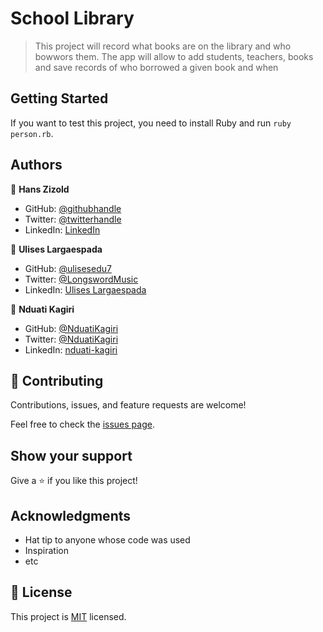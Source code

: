 # School Library

> This project will record what books are on the library and who bowwors them. The app will allow to add students, teachers, books and save records of who borrowed a given book and when

## Getting Started

If you want to test this project, you need to install Ruby and run ```ruby person.rb```.

## Authors

👤 **Hans Zizold**

- GitHub: [@githubhandle](https://github.com/HansZizold)
- Twitter: [@twitterhandle](https://twitter.com/hanzio27)
- LinkedIn: [LinkedIn](https://www.linkedin.com/in/hans-paul-zizold-37129037/)

👤 **Ulises Largaespada**

- GitHub: [@ulisesedu7](https://github.com/ulisesedu7)
- Twitter: [@LongswordMusic](https://twitter.com/LongswordMusic)
- LinkedIn: [Ulises Largaespada](https://www.linkedin.com/in/ulises-largaespada-45570b1a4/)

👤 **Nduati Kagiri**

- GitHub: [@NduatiKagiri](https://github.com/NduatiKagiri)
- Twitter: [@NduatiKagiri](https://twitter.com/NduatiKagiri)
- LinkedIn: [nduati-kagiri](https://linkedin.com/in/nduati-kagiri/)

## 🤝 Contributing

Contributions, issues, and feature requests are welcome!

Feel free to check the [issues page](../../issues/).

## Show your support

Give a ⭐️ if you like this project!

## Acknowledgments

- Hat tip to anyone whose code was used
- Inspiration
- etc

## 📝 License

This project is [MIT](./MIT.md) licensed.
